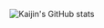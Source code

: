 
<!--
**TWCkaijin/TWCkaijin** is a ✨ _special_ ✨ repository because its `README.md` (this file) appears on your GitHub profile.

Here are some ideas to get you started:

- 🔭 I’m currently working on ...
- 🌱 I’m currently learning flutter app developement 
- 📫 How to reach me: ...
- ⚡ Fun fact: ...
-->


![Kaijin's GitHub stats](https://github-readme-stats.vercel.app/api?username=TWCkaijin&show_icons=true&theme=gruvbox)
